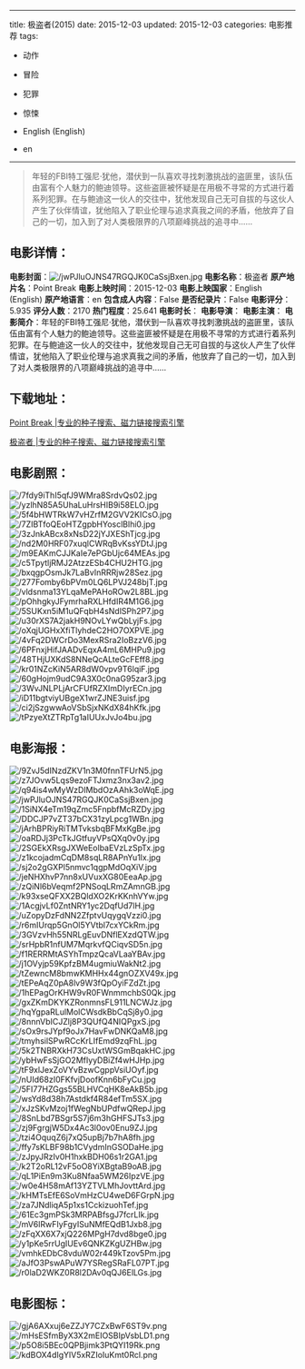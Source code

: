 
---
title: 极盗者(2015)
date: 2015-12-03
updated: 2015-12-03
categories: 电影推荐
tags:
- 动作
- 冒险
- 犯罪
- 惊悚

- English (English)
- en
---


> 年轻的FBI特工强尼·犹他，潜伏到一队喜欢寻找刺激挑战的盗匪里，该队伍由富有个人魅力的鲍迪领导。这些盗匪被怀疑是在用极不寻常的方式进行着系列犯罪。在与鲍迪这一伙人的交往中，犹他发现自己无可自拔的与这伙人产生了伙伴情谊，犹他陷入了职业伦理与追求真我之间的矛盾，他放弃了自己的一切，加入到了对人类极限界的八项巅峰挑战的追寻中……

## **电影详情**：

**电影封面**：<img src="https://image.tmdb.org/t/p/w200/jwPJluOJNS47RGQJK0CaSsjBxen.jpg" alt="/jwPJluOJNS47RGQJK0CaSsjBxen.jpg" title="/jwPJluOJNS47RGQJK0CaSsjBxen.jpg">
**电影名称**：极盗者
**原产地片名**：Point Break
**电影上映时间**：2015-12-03
**电影上映国家**：English (English)
**原产地语言**：en
**包含成人内容**：False
**是否纪录片**：False
**电影评分**：5.935
**评分人数**：2170
**热门程度**：25.641
**电影时长**：
**电影导演**：
**电影主演**：
**电影简介**：年轻的FBI特工强尼·犹他，潜伏到一队喜欢寻找刺激挑战的盗匪里，该队伍由富有个人魅力的鲍迪领导。这些盗匪被怀疑是在用极不寻常的方式进行着系列犯罪。在与鲍迪这一伙人的交往中，犹他发现自己无可自拔的与这伙人产生了伙伴情谊，犹他陷入了职业伦理与追求真我之间的矛盾，他放弃了自己的一切，加入到了对人类极限界的八项巅峰挑战的追寻中……

## **下载地址**：
[Point Break |专业的种子搜索、磁力链接搜索引擎](https://movie.amd794.com:2083/?search=Point%20Break&ordering=&mode=match_phrase&page_size=10&page=1)

[极盗者 |专业的种子搜索、磁力链接搜索引擎](https://movie.amd794.com:2083/?search=%E6%9E%81%E7%9B%97%E8%80%85&ordering=&mode=match_phrase&page_size=10&page=1)
 

## **电影剧照**：
<img src="https://image.tmdb.org/t/p/original/7fdy9iThI5qfJ9WMra8SrdvQs02.jpg" alt="/7fdy9iThI5qfJ9WMra8SrdvQs02.jpg" title="/7fdy9iThI5qfJ9WMra8SrdvQs02.jpg"><img src="https://image.tmdb.org/t/p/original/yzlhN85A5UhaLuHrsHIB9i58ELO.jpg" alt="/yzlhN85A5UhaLuHrsHIB9i58ELO.jpg" title="/yzlhN85A5UhaLuHrsHIB9i58ELO.jpg"><img src="https://image.tmdb.org/t/p/original/5f4bHWTRkW7vHZrfM2GVV2KICsO.jpg" alt="/5f4bHWTRkW7vHZrfM2GVV2KICsO.jpg" title="/5f4bHWTRkW7vHZrfM2GVV2KICsO.jpg"><img src="https://image.tmdb.org/t/p/original/7ZIBTfoQEoHTZgpbHYosclBlhi0.jpg" alt="/7ZIBTfoQEoHTZgpbHYosclBlhi0.jpg" title="/7ZIBTfoQEoHTZgpbHYosclBlhi0.jpg"><img src="https://image.tmdb.org/t/p/original/3zJnkABcx8xNsD22jYJXEShTjcg.jpg" alt="/3zJnkABcx8xNsD22jYJXEShTjcg.jpg" title="/3zJnkABcx8xNsD22jYJXEShTjcg.jpg"><img src="https://image.tmdb.org/t/p/original/nd2M0HRF07xuqlCWRqBvKssYDtJ.jpg" alt="/nd2M0HRF07xuqlCWRqBvKssYDtJ.jpg" title="/nd2M0HRF07xuqlCWRqBvKssYDtJ.jpg"><img src="https://image.tmdb.org/t/p/original/m9EAKmCJJKaIe7ePGbUjc64MEAs.jpg" alt="/m9EAKmCJJKaIe7ePGbUjc64MEAs.jpg" title="/m9EAKmCJJKaIe7ePGbUjc64MEAs.jpg"><img src="https://image.tmdb.org/t/p/original/c5TpytljRMJ2AtzzESb4CHU2HTG.jpg" alt="/c5TpytljRMJ2AtzzESb4CHU2HTG.jpg" title="/c5TpytljRMJ2AtzzESb4CHU2HTG.jpg"><img src="https://image.tmdb.org/t/p/original/bxqgpOsmJk7LaBvInRRRjw28Sez.jpg" alt="/bxqgpOsmJk7LaBvInRRRjw28Sez.jpg" title="/bxqgpOsmJk7LaBvInRRRjw28Sez.jpg"><img src="https://image.tmdb.org/t/p/original/277Fomby6bPVm0LQ6LPVJ248bjT.jpg" alt="/277Fomby6bPVm0LQ6LPVJ248bjT.jpg" title="/277Fomby6bPVm0LQ6LPVJ248bjT.jpg"><img src="https://image.tmdb.org/t/p/original/vldsnma13YLqaMePAHoROw2L8BL.jpg" alt="/vldsnma13YLqaMePAHoROw2L8BL.jpg" title="/vldsnma13YLqaMePAHoROw2L8BL.jpg"><img src="https://image.tmdb.org/t/p/original/pOhhgkyJFymrhaRXLHfdIR4M1G6.jpg" alt="/pOhhgkyJFymrhaRXLHfdIR4M1G6.jpg" title="/pOhhgkyJFymrhaRXLHfdIR4M1G6.jpg"><img src="https://image.tmdb.org/t/p/original/5SUKxn5iM1uQFqbH4sNdlSPh2P7.jpg" alt="/5SUKxn5iM1uQFqbH4sNdlSPh2P7.jpg" title="/5SUKxn5iM1uQFqbH4sNdlSPh2P7.jpg"><img src="https://image.tmdb.org/t/p/original/u30rXS7A2jakH9NOvLYwQbLyjFs.jpg" alt="/u30rXS7A2jakH9NOvLYwQbLyjFs.jpg" title="/u30rXS7A2jakH9NOvLYwQbLyjFs.jpg"><img src="https://image.tmdb.org/t/p/original/oXqjUGHxXfiTlyhdeC2HO7OXPVE.jpg" alt="/oXqjUGHxXfiTlyhdeC2HO7OXPVE.jpg" title="/oXqjUGHxXfiTlyhdeC2HO7OXPVE.jpg"><img src="https://image.tmdb.org/t/p/original/4vFq2DWCrDo3MexRSra2IoBzzV6.jpg" alt="/4vFq2DWCrDo3MexRSra2IoBzzV6.jpg" title="/4vFq2DWCrDo3MexRSra2IoBzzV6.jpg"><img src="https://image.tmdb.org/t/p/original/6PFnxjHifJAADvEqxA4mL6MHPu9.jpg" alt="/6PFnxjHifJAADvEqxA4mL6MHPu9.jpg" title="/6PFnxjHifJAADvEqxA4mL6MHPu9.jpg"><img src="https://image.tmdb.org/t/p/original/48THjUXKdS8NNeQcALteGcFEff8.jpg" alt="/48THjUXKdS8NNeQcALteGcFEff8.jpg" title="/48THjUXKdS8NNeQcALteGcFEff8.jpg"><img src="https://image.tmdb.org/t/p/original/kr01NZcKiN5AR8dW0vpv9T6lqiF.jpg" alt="/kr01NZcKiN5AR8dW0vpv9T6lqiF.jpg" title="/kr01NZcKiN5AR8dW0vpv9T6lqiF.jpg"><img src="https://image.tmdb.org/t/p/original/60gHojm9udC9A3X0c0naG95zar3.jpg" alt="/60gHojm9udC9A3X0c0naG95zar3.jpg" title="/60gHojm9udC9A3X0c0naG95zar3.jpg"><img src="https://image.tmdb.org/t/p/original/3WvJNLPLjArCFUfRZXImDIyrECn.jpg" alt="/3WvJNLPLjArCFUfRZXImDIyrECn.jpg" title="/3WvJNLPLjArCFUfRZXImDIyrECn.jpg"><img src="https://image.tmdb.org/t/p/original/iD11bgtviyUBgeX1wrZJNE3uisf.jpg" alt="/iD11bgtviyUBgeX1wrZJNE3uisf.jpg" title="/iD11bgtviyUBgeX1wrZJNE3uisf.jpg"><img src="https://image.tmdb.org/t/p/original/ci2jSzgwwAoVSbSjxNKdX84hKfk.jpg" alt="/ci2jSzgwwAoVSbSjxNKdX84hKfk.jpg" title="/ci2jSzgwwAoVSbSjxNKdX84hKfk.jpg"><img src="https://image.tmdb.org/t/p/original/tPzyeXtZTRpTg1aIUUxJvJo4bu.jpg" alt="/tPzyeXtZTRpTg1aIUUxJvJo4bu.jpg" title="/tPzyeXtZTRpTg1aIUUxJvJo4bu.jpg">

## **电影海报**：
<img src="https://image.tmdb.org/t/p/original/9ZvJ5dINzdZKV1n3M0fnnTFUrN5.jpg" alt="/9ZvJ5dINzdZKV1n3M0fnnTFUrN5.jpg" title="/9ZvJ5dINzdZKV1n3M0fnnTFUrN5.jpg"><img src="https://image.tmdb.org/t/p/original/z7JOvw5Lqs9ezoFTJxmz3nx3av2.jpg" alt="/z7JOvw5Lqs9ezoFTJxmz3nx3av2.jpg" title="/z7JOvw5Lqs9ezoFTJxmz3nx3av2.jpg"><img src="https://image.tmdb.org/t/p/original/q94is4wMyWzDIMbdOzAAhk3oWqE.jpg" alt="/q94is4wMyWzDIMbdOzAAhk3oWqE.jpg" title="/q94is4wMyWzDIMbdOzAAhk3oWqE.jpg"><img src="https://image.tmdb.org/t/p/original/jwPJluOJNS47RGQJK0CaSsjBxen.jpg" alt="/jwPJluOJNS47RGQJK0CaSsjBxen.jpg" title="/jwPJluOJNS47RGQJK0CaSsjBxen.jpg"><img src="https://image.tmdb.org/t/p/original/1SiNX4eTm19qZmc5FnpbfMcRZDy.jpg" alt="/1SiNX4eTm19qZmc5FnpbfMcRZDy.jpg" title="/1SiNX4eTm19qZmc5FnpbfMcRZDy.jpg"><img src="https://image.tmdb.org/t/p/original/DDCJP7vZT37bCX31zyLpcg1WBn.jpg" alt="/DDCJP7vZT37bCX31zyLpcg1WBn.jpg" title="/DDCJP7vZT37bCX31zyLpcg1WBn.jpg"><img src="https://image.tmdb.org/t/p/original/jArhBPRiyRiTMTvksbqBFMxKgBe.jpg" alt="/jArhBPRiyRiTMTvksbqBFMxKgBe.jpg" title="/jArhBPRiyRiTMTvksbqBFMxKgBe.jpg"><img src="https://image.tmdb.org/t/p/original/oaRDJj3PcTkJGtfuyVPsQXq0v0y.jpg" alt="/oaRDJj3PcTkJGtfuyVPsQXq0v0y.jpg" title="/oaRDJj3PcTkJGtfuyVPsQXq0v0y.jpg"><img src="https://image.tmdb.org/t/p/original/2SGEkXRsgJXWeEolbaEVzLzSpTx.jpg" alt="/2SGEkXRsgJXWeEolbaEVzLzSpTx.jpg" title="/2SGEkXRsgJXWeEolbaEVzLzSpTx.jpg"><img src="https://image.tmdb.org/t/p/original/z1kcojadmCqDM8sqLR8APnYu1lx.jpg" alt="/z1kcojadmCqDM8sqLR8APnYu1lx.jpg" title="/z1kcojadmCqDM8sqLR8APnYu1lx.jpg"><img src="https://image.tmdb.org/t/p/original/sj2o2gGXPl5nmvc1qgpMdOqXiV.jpg" alt="/sj2o2gGXPl5nmvc1qgpMdOqXiV.jpg" title="/sj2o2gGXPl5nmvc1qgpMdOqXiV.jpg"><img src="https://image.tmdb.org/t/p/original/jeNHXhvP7nn8xUVuxXG80EeaAp.jpg" alt="/jeNHXhvP7nn8xUVuxXG80EeaAp.jpg" title="/jeNHXhvP7nn8xUVuxXG80EeaAp.jpg"><img src="https://image.tmdb.org/t/p/original/zQiNl6bVeqmf2PNSoqLRmZAmnGB.jpg" alt="/zQiNl6bVeqmf2PNSoqLRmZAmnGB.jpg" title="/zQiNl6bVeqmf2PNSoqLRmZAmnGB.jpg"><img src="https://image.tmdb.org/t/p/original/k93xseQFXX2BQldXO2KrKKnhVYw.jpg" alt="/k93xseQFXX2BQldXO2KrKKnhVYw.jpg" title="/k93xseQFXX2BQldXO2KrKKnhVYw.jpg"><img src="https://image.tmdb.org/t/p/original/1AcgjvLf0ZntNRY1yc2DqfUd7lH.jpg" alt="/1AcgjvLf0ZntNRY1yc2DqfUd7lH.jpg" title="/1AcgjvLf0ZntNRY1yc2DqfUd7lH.jpg"><img src="https://image.tmdb.org/t/p/original/uZopyDzFdNN2ZfptvUqygqVzzi0.jpg" alt="/uZopyDzFdNN2ZfptvUqygqVzzi0.jpg" title="/uZopyDzFdNN2ZfptvUqygqVzzi0.jpg"><img src="https://image.tmdb.org/t/p/original/r6mIUrqp5GnOl5YVtbl7cxYCkRm.jpg" alt="/r6mIUrqp5GnOl5YVtbl7cxYCkRm.jpg" title="/r6mIUrqp5GnOl5YVtbl7cxYCkRm.jpg"><img src="https://image.tmdb.org/t/p/original/3GVzvHh55NRLgEuvDNflEXzdQTW.jpg" alt="/3GVzvHh55NRLgEuvDNflEXzdQTW.jpg" title="/3GVzvHh55NRLgEuvDNflEXzdQTW.jpg"><img src="https://image.tmdb.org/t/p/original/srHpbR1nfUM7MqrkvfQCiqvSD5n.jpg" alt="/srHpbR1nfUM7MqrkvfQCiqvSD5n.jpg" title="/srHpbR1nfUM7MqrkvfQCiqvSD5n.jpg"><img src="https://image.tmdb.org/t/p/original/f1RERRMtASYhTmpzQcaVLaaYBAv.jpg" alt="/f1RERRMtASYhTmpzQcaVLaaYBAv.jpg" title="/f1RERRMtASYhTmpzQcaVLaaYBAv.jpg"><img src="https://image.tmdb.org/t/p/original/j1OVyjp59KpfzBM4ugmiuWakNt2.jpg" alt="/j1OVyjp59KpfzBM4ugmiuWakNt2.jpg" title="/j1OVyjp59KpfzBM4ugmiuWakNt2.jpg"><img src="https://image.tmdb.org/t/p/original/tZewncM8bmwKMHHx44gnOZXV49x.jpg" alt="/tZewncM8bmwKMHHx44gnOZXV49x.jpg" title="/tZewncM8bmwKMHHx44gnOZXV49x.jpg"><img src="https://image.tmdb.org/t/p/original/tEPeAqZ0pA8lv9W3fQpOyiFZdZt.jpg" alt="/tEPeAqZ0pA8lv9W3fQpOyiFZdZt.jpg" title="/tEPeAqZ0pA8lv9W3fQpOyiFZdZt.jpg"><img src="https://image.tmdb.org/t/p/original/1hEPagOrKHW9vR0FWnmmchbS0Qk.jpg" alt="/1hEPagOrKHW9vR0FWnmmchbS0Qk.jpg" title="/1hEPagOrKHW9vR0FWnmmchbS0Qk.jpg"><img src="https://image.tmdb.org/t/p/original/gxZKmDKYKZRonmnsFL911LNCWJz.jpg" alt="/gxZKmDKYKZRonmnsFL911LNCWJz.jpg" title="/gxZKmDKYKZRonmnsFL911LNCWJz.jpg"><img src="https://image.tmdb.org/t/p/original/hqYgpaRLulMolCWsdkBbCqSj8y0.jpg" alt="/hqYgpaRLulMolCWsdkBbCqSj8y0.jpg" title="/hqYgpaRLulMolCWsdkBbCqSj8y0.jpg"><img src="https://image.tmdb.org/t/p/original/8nnnVbICJZlj8P3QUfQ4NIQPgxS.jpg" alt="/8nnnVbICJZlj8P3QUfQ4NIQPgxS.jpg" title="/8nnnVbICJZlj8P3QUfQ4NIQPgxS.jpg"><img src="https://image.tmdb.org/t/p/original/sOx9rsJYpf9oJx7HavFwDNKQaM8.jpg" alt="/sOx9rsJYpf9oJx7HavFwDNKQaM8.jpg" title="/sOx9rsJYpf9oJx7HavFwDNKQaM8.jpg"><img src="https://image.tmdb.org/t/p/original/tmyhsilSPwRCcKrLIfEmd9zqFhL.jpg" alt="/tmyhsilSPwRCcKrLIfEmd9zqFhL.jpg" title="/tmyhsilSPwRCcKrLIfEmd9zqFhL.jpg"><img src="https://image.tmdb.org/t/p/original/5k2TNBRXkH73CsUxtWSGmBqakHC.jpg" alt="/5k2TNBRXkH73CsUxtWSGmBqakHC.jpg" title="/5k2TNBRXkH73CsUxtWSGmBqakHC.jpg"><img src="https://image.tmdb.org/t/p/original/ybHwFsSjGO2MfIyyDBiZf4wHJHp.jpg" alt="/ybHwFsSjGO2MfIyyDBiZf4wHJHp.jpg" title="/ybHwFsSjGO2MfIyyDBiZf4wHJHp.jpg"><img src="https://image.tmdb.org/t/p/original/tF9xlJexZoVYvBzwCgppVsiUOyf.jpg" alt="/tF9xlJexZoVYvBzwCgppVsiUOyf.jpg" title="/tF9xlJexZoVYvBzwCgppVsiUOyf.jpg"><img src="https://image.tmdb.org/t/p/original/nUId68zI0FKfvjDoofKnn6bFyCu.jpg" alt="/nUId68zI0FKfvjDoofKnn6bFyCu.jpg" title="/nUId68zI0FKfvjDoofKnn6bFyCu.jpg"><img src="https://image.tmdb.org/t/p/original/5FI77HZGgs55BLHVCqHK8eAkB5b.jpg" alt="/5FI77HZGgs55BLHVCqHK8eAkB5b.jpg" title="/5FI77HZGgs55BLHVCqHK8eAkB5b.jpg"><img src="https://image.tmdb.org/t/p/original/wsYd8d38h7Astdkf4R84efTm5SX.jpg" alt="/wsYd8d38h7Astdkf4R84efTm5SX.jpg" title="/wsYd8d38h7Astdkf4R84efTm5SX.jpg"><img src="https://image.tmdb.org/t/p/original/xJzSKvMzoj1fWegNbUPdfwQRepJ.jpg" alt="/xJzSKvMzoj1fWegNbUPdfwQRepJ.jpg" title="/xJzSKvMzoj1fWegNbUPdfwQRepJ.jpg"><img src="https://image.tmdb.org/t/p/original/8SnLbd7BSgr5S7j6m3hGHFSJTs3.jpg" alt="/8SnLbd7BSgr5S7j6m3hGHFSJTs3.jpg" title="/8SnLbd7BSgr5S7j6m3hGHFSJTs3.jpg"><img src="https://image.tmdb.org/t/p/original/zj9FgrgjW5Dx4Ac3l0ov0Enu9ZJ.jpg" alt="/zj9FgrgjW5Dx4Ac3l0ov0Enu9ZJ.jpg" title="/zj9FgrgjW5Dx4Ac3l0ov0Enu9ZJ.jpg"><img src="https://image.tmdb.org/t/p/original/tzi4OquqZ6j7xQ5upBj7b7hA8fh.jpg" alt="/tzi4OquqZ6j7xQ5upBj7b7hA8fh.jpg" title="/tzi4OquqZ6j7xQ5upBj7b7hA8fh.jpg"><img src="https://image.tmdb.org/t/p/original/ffy7sKLBF98b1CVydmInGSODaHe.jpg" alt="/ffy7sKLBF98b1CVydmInGSODaHe.jpg" title="/ffy7sKLBF98b1CVydmInGSODaHe.jpg"><img src="https://image.tmdb.org/t/p/original/zJpyJRzIv0H1hxkBDH06s1r2GA1.jpg" alt="/zJpyJRzIv0H1hxkBDH06s1r2GA1.jpg" title="/zJpyJRzIv0H1hxkBDH06s1r2GA1.jpg"><img src="https://image.tmdb.org/t/p/original/k2T2oRL12vF5oO8YiXBgtaB9oAB.jpg" alt="/k2T2oRL12vF5oO8YiXBgtaB9oAB.jpg" title="/k2T2oRL12vF5oO8YiXBgtaB9oAB.jpg"><img src="https://image.tmdb.org/t/p/original/qL1PiEn9m3Ku8Nfaa5WM26IpzVE.jpg" alt="/qL1PiEn9m3Ku8Nfaa5WM26IpzVE.jpg" title="/qL1PiEn9m3Ku8Nfaa5WM26IpzVE.jpg"><img src="https://image.tmdb.org/t/p/original/w0e4H58mAf13YZTVLMhJovttArd.jpg" alt="/w0e4H58mAf13YZTVLMhJovttArd.jpg" title="/w0e4H58mAf13YZTVLMhJovttArd.jpg"><img src="https://image.tmdb.org/t/p/original/kHMTsEfE6SoVmHzCU4weD6FGrpN.jpg" alt="/kHMTsEfE6SoVmHzCU4weD6FGrpN.jpg" title="/kHMTsEfE6SoVmHzCU4weD6FGrpN.jpg"><img src="https://image.tmdb.org/t/p/original/za7JNdliqA5p1xs1CckizuohTef.jpg" alt="/za7JNdliqA5p1xs1CckizuohTef.jpg" title="/za7JNdliqA5p1xs1CckizuohTef.jpg"><img src="https://image.tmdb.org/t/p/original/61Ec3gmPSk3MRPABfsgJ7fcrLIk.jpg" alt="/61Ec3gmPSk3MRPABfsgJ7fcrLIk.jpg" title="/61Ec3gmPSk3MRPABfsgJ7fcrLIk.jpg"><img src="https://image.tmdb.org/t/p/original/mV6lRwFIyFgyISuNMfEQdB1Jxb8.jpg" alt="/mV6lRwFIyFgyISuNMfEQdB1Jxb8.jpg" title="/mV6lRwFIyFgyISuNMfEQdB1Jxb8.jpg"><img src="https://image.tmdb.org/t/p/original/zFqXX6X7xjQ226MPgH7dvd8bge0.jpg" alt="/zFqXX6X7xjQ226MPgH7dvd8bge0.jpg" title="/zFqXX6X7xjQ226MPgH7dvd8bge0.jpg"><img src="https://image.tmdb.org/t/p/original/y1pKe5rrUgIUEv6QNKZKgUZHBw.jpg" alt="/y1pKe5rrUgIUEv6QNKZKgUZHBw.jpg" title="/y1pKe5rrUgIUEv6QNKZKgUZHBw.jpg"><img src="https://image.tmdb.org/t/p/original/vmhkEDbC8vduW02r449kTzov5Pm.jpg" alt="/vmhkEDbC8vduW02r449kTzov5Pm.jpg" title="/vmhkEDbC8vduW02r449kTzov5Pm.jpg"><img src="https://image.tmdb.org/t/p/original/aJfO3PswAPuW7YSRegSRaFL07PT.jpg" alt="/aJfO3PswAPuW7YSRegSRaFL07PT.jpg" title="/aJfO3PswAPuW7YSRegSRaFL07PT.jpg"><img src="https://image.tmdb.org/t/p/original/r0laD2WKZ0R8l2DAv0qQJ6ElLGs.jpg" alt="/r0laD2WKZ0R8l2DAv0qQJ6ElLGs.jpg" title="/r0laD2WKZ0R8l2DAv0qQJ6ElLGs.jpg">

## **电影图标**：
<img src="https://image.tmdb.org/t/p/original/gjA6AXxuj6eZZJY7CZxBwF6ST9v.png" alt="/gjA6AXxuj6eZZJY7CZxBwF6ST9v.png" title="/gjA6AXxuj6eZZJY7CZxBwF6ST9v.png"><img src="https://image.tmdb.org/t/p/original/mHsESfmByX3X2mEIOSBIpVsbLD1.png" alt="/mHsESfmByX3X2mEIOSBIpVsbLD1.png" title="/mHsESfmByX3X2mEIOSBIpVsbLD1.png"><img src="https://image.tmdb.org/t/p/original/p5O8i5BEc0QPBjimk3PtQYI19Rk.png" alt="/p5O8i5BEc0QPBjimk3PtQYI19Rk.png" title="/p5O8i5BEc0QPBjimk3PtQYI19Rk.png"><img src="https://image.tmdb.org/t/p/original/kdBOX4dIgYlV5xRZIoIuKmt0Rcl.png" alt="/kdBOX4dIgYlV5xRZIoIuKmt0Rcl.png" title="/kdBOX4dIgYlV5xRZIoIuKmt0Rcl.png">

